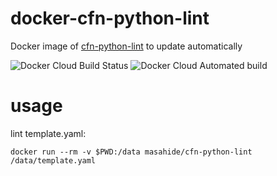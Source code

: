 # docker-cfn-python-lint
Docker image of [cfn-python-lint](https://hub.docker.com/repository/docker/masahide/cfn-python-lint) to update automatically

![Docker Cloud Build Status](https://img.shields.io/docker/cloud/build/masahide/cfn-python-lint) ![Docker Cloud Automated build](https://img.shields.io/docker/cloud/automated/masahide/cfn-python-lint)




# usage

lint template.yaml:

```bash:
docker run --rm -v $PWD:/data masahide/cfn-python-lint /data/template.yaml
```

